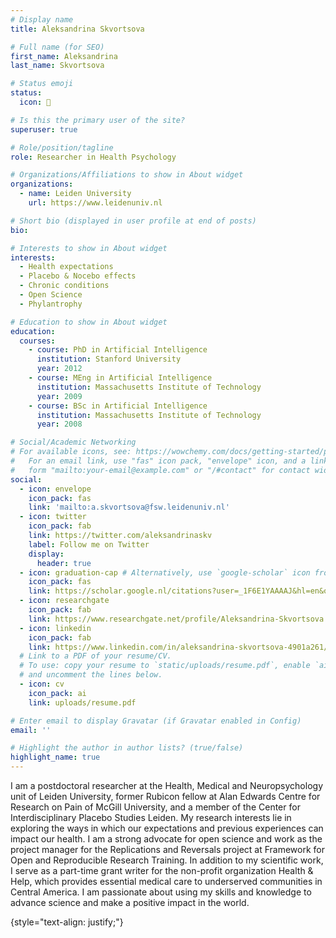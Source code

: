 ```yaml
---
# Display name
title: Aleksandrina Skvortsova

# Full name (for SEO)
first_name: Aleksandrina
last_name: Skvortsova

# Status emoji
status:
  icon: 🍓

# Is this the primary user of the site?
superuser: true

# Role/position/tagline
role: Researcher in Health Psychology

# Organizations/Affiliations to show in About widget
organizations:
  - name: Leiden University
    url: https://www.leidenuniv.nl

# Short bio (displayed in user profile at end of posts)
bio: 

# Interests to show in About widget
interests:
  - Health expectations
  - Placebo & Nocebo effects
  - Chronic conditions
  - Open Science
  - Phylantrophy

# Education to show in About widget
education:
  courses:
    - course: PhD in Artificial Intelligence
      institution: Stanford University
      year: 2012
    - course: MEng in Artificial Intelligence
      institution: Massachusetts Institute of Technology
      year: 2009
    - course: BSc in Artificial Intelligence
      institution: Massachusetts Institute of Technology
      year: 2008

# Social/Academic Networking
# For available icons, see: https://wowchemy.com/docs/getting-started/page-builder/#icons
#   For an email link, use "fas" icon pack, "envelope" icon, and a link in the
#   form "mailto:your-email@example.com" or "/#contact" for contact widget.
social:
  - icon: envelope
    icon_pack: fas
    link: 'mailto:a.skvortsova@fsw.leidenuniv.nl'
  - icon: twitter
    icon_pack: fab
    link: https://twitter.com/aleksandrinaskv
    label: Follow me on Twitter
    display:
      header: true
  - icon: graduation-cap # Alternatively, use `google-scholar` icon from `ai` icon pack
    icon_pack: fas
    link: https://scholar.google.nl/citations?user=_1F6E1YAAAAJ&hl=en&oi=ao
  - icon: researchgate
    icon_pack: fab
    link: https://www.researchgate.net/profile/Aleksandrina-Skvortsova
  - icon: linkedin
    icon_pack: fab
    link: https://www.linkedin.com/in/aleksandrina-skvortsova-4901a261/
  # Link to a PDF of your resume/CV.
  # To use: copy your resume to `static/uploads/resume.pdf`, enable `ai` icons in `params.yaml`,
  # and uncomment the lines below.
  - icon: cv
    icon_pack: ai
    link: uploads/resume.pdf

# Enter email to display Gravatar (if Gravatar enabled in Config)
email: ''

# Highlight the author in author lists? (true/false)
highlight_name: true
---
```

I am a postdoctoral researcher at the Health, Medical and Neuropsychology unit of Leiden University, former Rubicon fellow at Alan Edwards Centre for Research on Pain of McGill University, and a member of the Center for Interdisciplinary Placebo Studies Leiden. 
My research interests lie in exploring the ways in which our expectations and previous experiences can impact our health. I am a strong advocate for open science and work as the project manager for the Replications and Reversals project at Framework for Open and Reproducible Research Training. In addition to my scientific work, I serve as a part-time grant writer for the non-profit organization Health & Help, which provides essential medical care to underserved communities in Central America. 
I am passionate about using my skills and knowledge to advance science and make a positive impact in the world.

{style="text-align: justify;"}

